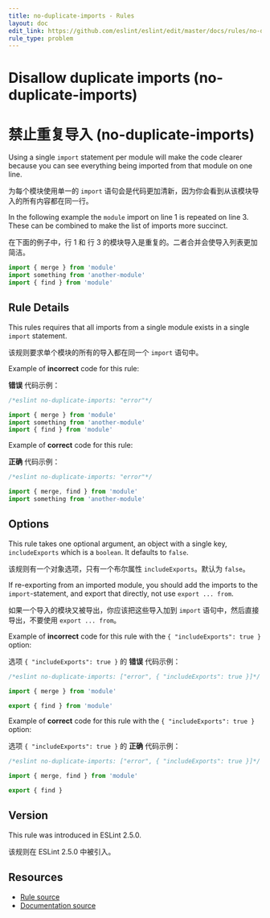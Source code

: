 ```yaml
---
title: no-duplicate-imports - Rules
layout: doc
edit_link: https://github.com/eslint/eslint/edit/master/docs/rules/no-duplicate-imports.md
rule_type: problem
---
```


<!-- Note: No pull requests accepted for this file. See README.md in the root directory for details. -->

# Disallow duplicate imports (no-duplicate-imports)

# 禁止重复导入 (no-duplicate-imports)

Using a single `import` statement per module will make the code clearer because you can see everything being imported from that module on one line.

为每个模块使用单一的 `import` 语句会是代码更加清新，因为你会看到从该模块导入的所有内容都在同一行。

In the following example the `module` import on line 1 is repeated on line 3. These can be combined to make the list of imports more succinct.

在下面的例子中，行 1 和 行 3 的模块导入是重复的。二者合并会使导入列表更加简洁。

```js
import { merge } from 'module'
import something from 'another-module'
import { find } from 'module'
```

## Rule Details

This rules requires that all imports from a single module exists in a single `import` statement.

该规则要求单个模块的所有的导入都在同一个 `import` 语句中。

Example of **incorrect** code for this rule:

**错误** 代码示例：

```js
/*eslint no-duplicate-imports: "error"*/

import { merge } from 'module'
import something from 'another-module'
import { find } from 'module'
```

Example of **correct** code for this rule:

**正确** 代码示例：

```js
/*eslint no-duplicate-imports: "error"*/

import { merge, find } from 'module'
import something from 'another-module'
```

## Options

This rule takes one optional argument, an object with a single key, `includeExports` which is a `boolean`. It defaults to `false`.

该规则有一个对象选项，只有一个布尔属性 `includeExports`。默认为 `false`。

If re-exporting from an imported module, you should add the imports to the `import`-statement, and export that directly, not use `export ... from`.

如果一个导入的模块又被导出，你应该把这些导入加到 `import` 语句中，然后直接导出，不要使用 `export ... from`。

Example of **incorrect** code for this rule with the `{ "includeExports": true }` option:

选项 `{ "includeExports": true }` 的 **错误** 代码示例：

```js
/*eslint no-duplicate-imports: ["error", { "includeExports": true }]*/

import { merge } from 'module'

export { find } from 'module'
```

Example of **correct** code for this rule with the `{ "includeExports": true }` option:

选项 `{ "includeExports": true }` 的 **正确** 代码示例：

```js
/*eslint no-duplicate-imports: ["error", { "includeExports": true }]*/

import { merge, find } from 'module'

export { find }
```

## Version

This rule was introduced in ESLint 2.5.0.

该规则在 ESLint 2.5.0 中被引入。

## Resources

- [Rule source](https://github.com/eslint/eslint/tree/master/lib/rules/no-duplicate-imports.js)
- [Documentation source](https://github.com/eslint/eslint/tree/master/docs/rules/no-duplicate-imports.md)
